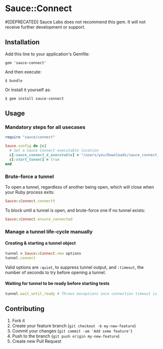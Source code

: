 # Sauce::Connect

#[DEPRECATED] Sauce Labs does not recommend this gem. It will not receive further development or support.

## Installation

Add this line to your application's Gemfile:

    gem 'sauce-connect'

And then execute:

    $ bundle

Or install it yourself as:

    $ gem install sauce-connect

## Usage
### Mandatory steps for all usecases
```ruby
require "sauce/connect"

Sauce.config do |c|
  # Set a Sauce Connect executable location
  c[:sauce_connect_4_executable] = "/users/you/Downloads/sauce_connect_directory/bin/sc"
  c[:start_tunnel] = true
end
```

### Brute-force a tunnel
To open a tunnel, regardless of another being open, which will close when your Ruby process exits:

```ruby
Sauce::Connect.connect!
```

To block until a tunnel is open, and brute-force one if no tunnel exists:
```ruby
Sauce::Connect.ensure_connected
```

### Manage a tunnel life-cycle manually
#### Creating & starting a tunnel object
```ruby
tunnel = Sauce::Connect.new options
tunnel.connect
```

Valid options are `:quiet`, to suppress tunnel output, and `:timeout`, the number of seconds to try before opening a tunnel.

#### Waiting for tunnel to be ready before starting tests
```ruby
tunnel.wait_until_ready # Throws exceptions once connection timeout is reached
```

## Contributing

1. Fork it
2. Create your feature branch (`git checkout -b my-new-feature`)
3. Commit your changes (`git commit -am 'Add some feature'`)
4. Push to the branch (`git push origin my-new-feature`)
5. Create new Pull Request
